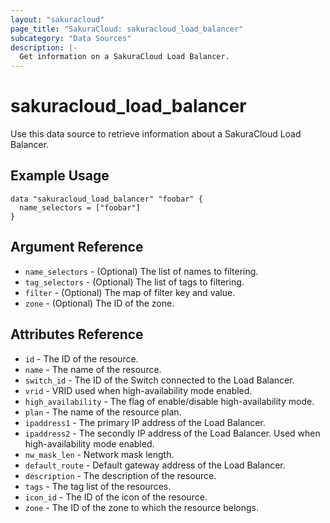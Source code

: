```yaml
---
layout: "sakuracloud"
page_title: "SakuraCloud: sakuracloud_load_balancer"
subcategory: "Data Sources"
description: |-
  Get information on a SakuraCloud Load Balancer.
---
```


# sakuracloud\_load\_balancer

Use this data source to retrieve information about a SakuraCloud Load Balancer.

## Example Usage

```hcl
data "sakuracloud_load_balancer" "foobar" {
  name_selectors = ["foobar"]
}
```

## Argument Reference

 * `name_selectors` - (Optional) The list of names to filtering.
 * `tag_selectors` - (Optional) The list of tags to filtering.
 * `filter` - (Optional) The map of filter key and value.
 * `zone` - (Optional) The ID of the zone.

## Attributes Reference

* `id` - The ID of the resource.
* `name` - The name of the resource.
* `switch_id` - The ID of the Switch connected to the Load Balancer.
* `vrid` - VRID used when high-availability mode enabled.
* `high_availability` - The flag of enable/disable high-availability mode.
* `plan` - The name of the resource plan. 
* `ipaddress1` - The primary IP address of the Load Balancer.
* `ipaddress2` - The secondly IP address of the Load Balancer. Used when high-availability mode enabled.
* `nw_mask_len` - Network mask length.
* `default_route` - Default gateway address of the Load Balancer.	 
* `description` - The description of the resource.
* `tags` - The tag list of the resources.
* `icon_id` - The ID of the icon of the resource.
* `zone` - The ID of the zone to which the resource belongs.
